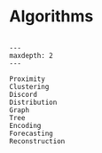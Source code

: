 # Algorithms

```{toctree}

---
maxdepth: 2
---

Proximity
Clustering
Discord
Distribution
Graph
Tree
Encoding
Forecasting
Reconstruction